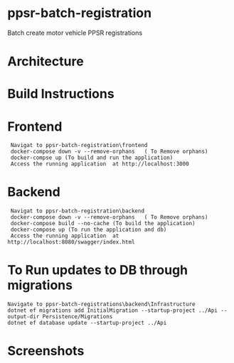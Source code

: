 ﻿# ppsr-batch-registration
Batch create motor vehicle PPSR registrations

# Architecture




# Build Instructions

# Frontend
	 Navigat to ppsr-batch-registration\frontend
	 docker-compose down -v --remove-orphans   ( To Remove orphans)
	 docker-compse up (To build and run the application)
	 Access the running application  at http://localhost:3000

# Backend
	 Navigat to ppsr-batch-registration\backend
	 docker-compose down -v --remove-orphans   ( To Remove orphans)
	 docker-compose build --no-cache (To build the application)
	 docker-compose up (To run the application and db)
	 Access the running application  at http://localhost:8080/swagger/index.html

# To Run updates to DB through migrations
	Navigate to ppsr-batch-registrations\backend\Infrastructure
	dotnet ef migrations add InitialMigration --startup-project ../Api --output-dir Persistence/Migrations
	dotnet ef database update --startup-project ../Api

# Screenshots




	 

